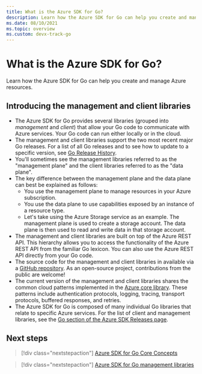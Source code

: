 ```yaml
---
title: What is the Azure SDK for Go?
description: Learn how the Azure SDK for Go can help you create and manage Azure resources.
ms.date: 08/10/2021
ms.topic: overview
ms.custom: devx-track-go
---
```


# What is the Azure SDK for Go?

Learn how the Azure SDK for Go can help you create and manage Azure resources.

## Introducing the management and client libraries

- The Azure SDK for Go provides several libraries (grouped into *management* and *client*) that allow your Go code to communicate with Azure services. Your Go code can run either locally or in the cloud.
- The management and client libraries support the two most recent major Go releases. For a list of all Go releases and to see how to update to a specific version, see [Go Release History](https://golang.org/doc/devel/release.html).
- You'll sometimes see the management libraries referred to as the "management plane" and the client libraries referred to as the "data plane".
- The key difference between the management plane and the data plane can best be explained as follows:
    - You use the management plane to manage resources in your Azure subscription.
    - You use the data plane to use capabilities exposed by an instance of a resource type.
    - Let's take using the Azure Storage service as an example. The management plane is used to create a storage account.  The data plane is then used to read and write data in that storage account.
- The management and client libraries are built on top of the Azure REST API. This hierarchy allows you to access the functionality of the Azure REST API from the familiar Go lexicon. You can also use the Azure REST API directly from your Go code.
- The source code for the management and client libraries in available via a [GitHub repository](https://github.com/Azure/azure-sdk-for-go). As an open-source project, contributions from the public are welcome!
- The current version of the management and client libraries shares the common cloud patterns implemented in the [Azure core library](https://github.com/Azure/azure-sdk-for-go/tree/main/sdk/azcore). These patterns include authentication protocols, logging, tracing, transport protocols, buffered responses, and retries.
- The Azure SDK for Go is composed of many individual Go libraries that relate to specific Azure services. For the list of client and management libraries, see the [Go section of the Azure SDK Releases page](https://azure.github.io/azure-sdk/#go).

## Next steps

> [!div class="nextstepaction"]
> [Azure SDK for Go Core Concepts](azure-sdk-core-concepts.md)

> [!div class="nextstepaction"]
> [Azure SDK for Go management libraries](management-libraries.md)
